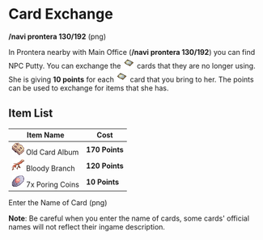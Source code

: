 # Card Exchange

**/navi prontera 130/192** (png)

In Prontera nearby with Main Office (**/navi prontera 130/192**) you can find NPC Putty. You can exchange the ![Card](img/Card.gif) cards that they are no longer using. She is giving **10 points** for each ![Card](img/Card.gif) card that you bring to her. The points can be used to exchange for items that she has.

## Item List

| Item Name                 | Cost       |
|---------------------------|------------|
| ![Old Card Album](img/616.gif) Old Card Album | **170 Points** |
| ![Bloody Branch](img/12103_1.png) Bloody Branch| **120 Points** |
| ![7x Poring Coins](img/7539.gif) 7x Poring Coins| **10 Points**  |

Enter the Name of Card (png)

**Note**: Be careful when you enter the name of cards, some cards' official names will not reflect their ingame description.
